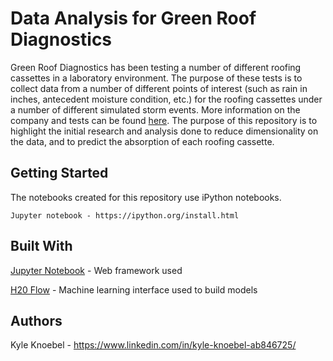 # Data Analysis for Green Roof Diagnostics

Green Roof Diagnostics has been testing a number of different roofing cassettes in a laboratory environment. The purpose of these tests is to collect data from a number of different points of interest (such as rain in inches, antecedent moisture condition, etc.) for the roofing cassettes under a number of different simulated storm events. More information on the company and tests can be found [here](https://www.greenroofdiagnostics.com/lab). The purpose of this repository is to highlight the initial research and analysis done to reduce dimensionality on the data, and to predict the absorption of each roofing cassette. 

## Getting Started

The notebooks created for this repository use iPython notebooks.

```
Jupyter notebook - https://ipython.org/install.html
```

## Built With

[Jupyter Notebook](https://ipython.org/) - Web framework used

[H20 Flow](http://docs.h2o.ai/h2o/latest-stable/h2o-docs/flow.html) - Machine learning interface used to build models

## Authors 

Kyle Knoebel - https://www.linkedin.com/in/kyle-knoebel-ab846725/
